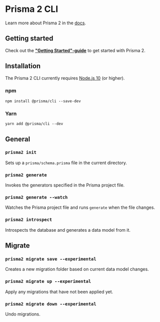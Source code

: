 # Prisma 2 CLI

Learn more about Prisma 2 in the [docs](https://github.com/prisma/prisma2).

## Getting started

Check out the [**"Getting Started"-guide**](https://github.com/prisma/prisma2/blob/master/docs/getting-started.md) to get started with Prisma 2.

## Installation

The Prisma 2 CLI currently requires [Node.js 10](https://nodejs.org/en/download/releases/) (or higher).

### npm

```
npm install @prisma/cli --save-dev
```

### Yarn

```
yarn add @prisma/cli --dev
```

## General

### `prisma2 init`

Sets up a `prisma/schema.prisma` file in the current directory.

### `prisma2 generate`

Invokes the generators specified in the Prisma project file.

### `prisma2 generate --watch`

Watches the Prisma project file and runs `generate` when the file changes.

### `prisma2 introspect`

Introspects the database and generates a data model from it.

## Migrate

### `prisma2 migrate save --experimental`

Creates a new migration folder based on current data model changes.

### `prisma2 migrate up --experimental`

Apply any migrations that have not been applied yet.

### `prisma2 migrate down --experimental`

Undo migrations.
